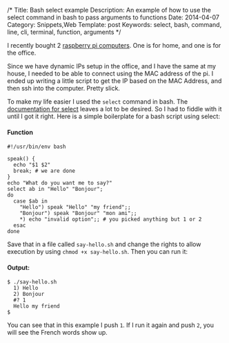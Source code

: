 /*
Title: Bash select example
Description: An example of how to use the select command in bash to pass arguments to functions
Date: 2014-04-07
Category: Snippets,Web
Template: post
Keywords: select, bash, command, line, cli, terminal, function, arguments
*/

I recently bought 2 [raspberry pi computers](http://raspberrypi.org). One is for home, and one is for the office.

Since we have dynamic IPs setup in the office, and I have the same at my house, I needed to be able to connect using the MAC address of the pi. I ended up writing a little script to get the IP based on the MAC Address, and then ssh into the computer. Pretty slick.

To make my life easier I used the `select` command in bash. The [documentation for select](http://www.gnu.org/software/bash/manual/bashref.html#Conditional-Constructs) leaves a lot to be desired. So I had to fiddle with it until I got it right. Here is a simple boilerplate for a bash script using select:

#### Function

```shell
#!/usr/bin/env bash

speak() {
  echo "$1 $2"
  break; # we are done
}
echo "What do you want me to say?"
select ab in "Hello" "Bonjour";
do
  case $ab in
    "Hello") speak "Hello" "my friend";;
    "Bonjour") speak "Bonjour" "mon ami";;
    *) echo "invalid option";; # you picked anything but 1 or 2
  esac
done
```

Save that in a file called `say-hello.sh` and change the rights to allow execution by using `chmod +x say-hello.sh`. Then you can run it:

#### Output:

```
$ ./say-hello.sh
  1) Hello
  2) Bonjour
  #? 1
  Hello my friend
$
```

You can see that in this example I push `1`. If I run it again and push `2`, you will see the French words show up.
